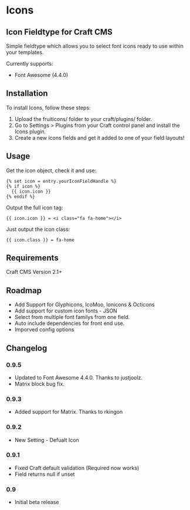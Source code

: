 # Icons

## Icon Fieldtype for Craft CMS

Simple fieldtype which allows you to select font icons ready to use within your templates.

Currently supports:

* Font Awesome (4.4.0)

## Installation

To install Icons, follow these steps:

1.  Upload the fruiticons/ folder to your craft/plugins/ folder.
2.  Go to Settings > Plugins from your Craft control panel and install the Icons plugin.
3.  Create a new icons fields and get it added to one of your field layouts!

## Usage

Get the icon object, check it and use:

	{% set icon = entry.yourIconFieldHandle %}
	{% if icon %}
	  {{ icon.icon }}
	{% endif %}
	
Output the full icon tag:

	{{ icon.icon }} = <i class="fa fa-home"></i>
	
Just output the icon class:

	{{ icon.class }} = fa-home
	

## Requirements

Craft CMS Version 2.1+

## Roadmap

* Add Support for Glyphicons, IcoMoo, Ionicons & Octicons
* Add support for custom icon fonts - JSON
* Select from multiple font familys from one field.
* Auto include dependencies for front end use.
* Imporved config options


## Changelog

### 0.9.5

* Updated to Font Awesome 4.4.0. Thanks to justjoolz.
* Matrix block bug fix.

### 0.9.3

* Added support for Matrix. Thanks to rkingon

### 0.9.2

* New Setting - Defualt Icon

### 0.9.1

* Fixed Craft default validation (Required now works)
* Field returns null if unset

### 0.9

* Initial beta release

